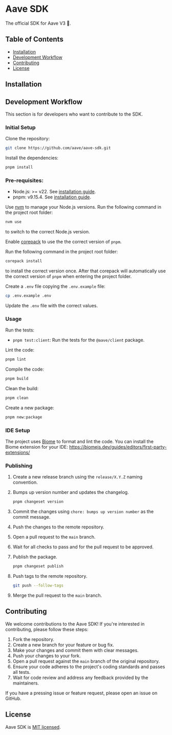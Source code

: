 # Aave SDK <!-- omit in toc -->

The official SDK for Aave V3 👻.

## Table of Contents <!-- omit in toc -->

- [Installation](#installation)
- [Development Workflow](#development-workflow)
- [Contributing](#contributing)
- [License](#license)

## Installation

## Development Workflow

This section is for developers who want to contribute to the SDK.

### Initial Setup <!-- omit in toc -->

Clone the repository:

```bash
git clone https://github.com/aave/aave-sdk.git
```

Install the dependencies:

```bash
pnpm install
```

### Pre-requisites: <!-- omit in toc -->

- Node.js: >= v22. See [installation guide](https://nodejs.org/en/download/package-manager).
- pnpm: v9.15.4. See [installation guide](https://pnpm.io/installation).

Use [nvm](https://github.com/nvm-sh/nvm) to manage your Node.js versions. Run the following command in the project root folder:

```bash
nvm use
```

to switch to the correct Node.js version.

Enable [corepack](https://www.totaltypescript.com/how-to-use-corepack) to use the the correct version of `pnpm`.

Run the following command in the project root folder:

```bash
corepack install
```

to install the correct version once. After that corepack will automatically use the correct version of `pnpm` when entering the project folder.

Create a `.env` file copying the `.env.example` file:

```bash
cp .env.example .env
```

Update the `.env` file with the correct values.

### Usage <!-- omit in toc -->

Run the tests:

- `pnpm test:client`: Run the tests for the `@aave/client` package.

Lint the code:

```bash
pnpm lint
```

Compile the code:

```bash
pnpm build
```

Clean the build:

```bash
pnpm clean
```

Create a new package:

```bash
pnpm new:package
```

### IDE Setup <!-- omit in toc -->

The project uses [Biome](https://biomejs.dev/) to format and lint the code. You can install the Biome extension for your IDE: https://biomejs.dev/guides/editors/first-party-extensions/

### Publishing <!-- omit in toc -->

1. Create a new release branch using the `release/X.Y.Z` naming convention.
2. Bumps up version number and updates the changelog.

   ```bash
   pnpm changeset version
   ```

3. Commit the changes using `chore: bumps up version number` as the commit message.
4. Push the changes to the remote repository.
5. Open a pull request to the `main` branch.
6. Wait for all checks to pass and for the pull request to be approved.
7. Publish the package.

   ```bash
   pnpm changeset publish
   ```

8. Push tags to the remote repository.

   ```bash
   git push --follow-tags
   ```

9. Merge the pull request to the `main` branch.

## Contributing

We welcome contributions to the Aave SDK! If you're interested in contributing, please follow these steps:

1. Fork the repository.
2. Create a new branch for your feature or bug fix.
3. Make your changes and commit them with clear messages.
4. Push your changes to your fork.
5. Open a pull request against the `main` branch of the original repository.
6. Ensure your code adheres to the project's coding standards and passes all tests.
7. Wait for code review and address any feedback provided by the maintainers.

If you have a pressing issue or feature request, please open an issue on GitHub.

## License

Aave SDK is [MIT licensed](./LICENSE).
